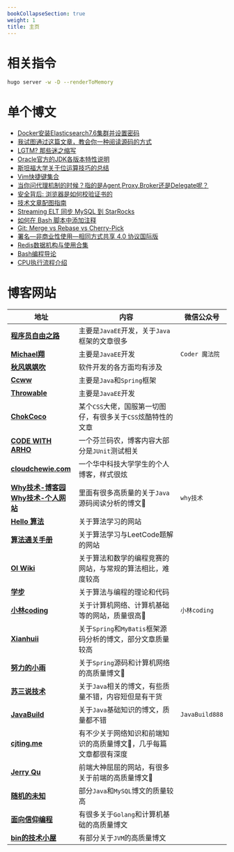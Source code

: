 ```yaml
---
bookCollapseSection: true
weight: 1
title: 主页
---
```


# 相关指令

```bash
hugo server -w -D --renderToMemory
```

# 单个博文

* [Docker安装Elasticsearch7.6集群并设置密码](https://www.cnblogs.com/woshimrf/p/docker-es7.html)
* [我试图通过这篇文章，教会你一种阅读源码的方式](https://www.cnblogs.com/thisiswhy/p/17261155.html)
* [LGTM? 那些迷之缩写](https://farer.org/2017/03/01/code-review-acronyms/)
* [Oracle官方的JDK各版本特性说明](https://docs.oracle.com/en/java/javase/18/language/java-language-changes.html)
* [斯坦福大学关于位运算技巧的总结](https://graphics.stanford.edu/~seander/bithacks.html)
* [Vim快捷键集合](https://linux.cn/article-8144-1.html)
* [当你问代理机制的时候？指的是Agent,Proxy,Broker还是Delegate呢？](https://cloud.tencent.com/developer/article/1470232)
* [安全背后: 浏览器是如何校验证书的](https://cjting.me/2021/03/02/how-to-validate-tls-certificate/) 
* [技术文章配图指南](https://draveness.me/sketch-and-sketch/)
* [Streaming ELT 同步 MySQL 到 StarRocks](https://nightlies.apache.org/flink/flink-cdc-docs-master/zh/docs/get-started/quickstart/mysql-to-starrocks/)
* [如何在 Bash 脚本中添加注释](https://linux.cn/article-16298-1.html)
* [Git: Merge vs Rebase vs Cherry-Pick](https://medium.com/@meghatyagi003/git-merge-vs-rebase-vs-cherry-pick-acfa46acb170)
* [署名—非商业性使用—相同方式共享 4.0 协议国际版](https://creativecommons.org/licenses/by-nc-sa/4.0/deed.zh-hans)
* [Redis数据机构与使用合集](https://www.cnblogs.com/WinterSir/collections/11923)
* [Bash编程导论](https://github.com/bobbyiliev/introduction-to-bash-scripting)
* [CPU执行流程介绍](https://cpu.land/)

# 博客网站

| 地址                                                         | 内容                                                         | 微信公众号     |
| ------------------------------------------------------------ | ------------------------------------------------------------ | -------------- |
| **[程序员自由之路](https://www.cnblogs.com/54chensongxia/)** | 主要是`JavaEE`开发，关于`Java`框架的文章很多                 |                |
| **[Michael翔](https://www.cnblogs.com/michael-xiang/)**      | 主要是`JavaEE`开发                                           | `Coder 魔法院` |
| **[秋风飒飒吹](https://www.cnblogs.com/wwjj4811/)**          | 软件开发的各方面均有涉及                                     |                |
| **[Ccww](https://www.cnblogs.com/Ccwwlx)**                   | 主要是`Java`和`Spring`框架                                   |                |
| **[Throwable](https://www.cnblogs.com/throwable)**           | 主要是`JavaEE`开发                                           |                |
| [**ChokCoco**](https://www.cnblogs.com/coco1s)               | 某个`CSS`大佬，国服第一切图仔，有很多关于`CSS`炫酷特性的文章 |                |
| [**CODE WITH ARHO**](https://www.arhohuttunen.com)           | 一个芬兰码农，博客内容大部分是`JUnit`测试相关                |                |
| [**cloudchewie.com**](https://cloudchewie.com/)              | 一个华中科技大学学生的个人博客，样式很炫                     |                |
| [**Why技术-博客园**](https://www.cnblogs.com/thisiswhy/)<br/>[**Why技术-个人网站**](https://www.whywhy.vip/) | 里面有很多高质量的关于`Java`源码阅读分析的博文💚              | `why技术`      |
| [**Hello 算法**](https://www.hello-algo.com/)                | 关于算法学习的网站                                           |                |
| [**算法通关手册**](https://algo.itcharge.cn/)                | 关于算法学习与LeetCode题解的网站                             |                |
| [**OI Wiki**](https://oi-wiki.org/)                          | 关于算法和数学的编程竞赛的网站，与常规的算法相比，难度较高   |                |
| [**学步**](https://vslam.net/)                               | 关于算法与编程的理论和代码                                   |                |
| [**小林coding**](https://xiaolincoding.com/)                 | 关于计算机网络、计算机基础等的网站，质量很高💚                | `小林coding`   |
| [**Xianhuii**](https://www.cnblogs.com/Xianhuii/)            | 关于`Spring`和`MyBatis`框架源码分析的博文，部分文章质量较高  |                |
| [**努力的小雨**](https://www.cnblogs.com/guoxiaoyu/)         | 关于`Spring`源码和计算机网络的高质量博文💚                    |                |
| [**苏三说技术**](https://www.cnblogs.com/12lisu)             | 关于`Java`相关的博文，有些质量不错，内容短但是有干货         |                |
| [**JavaBuild**](https://www.cnblogs.com/JavaBuild)           | 关于`Java`基础知识的博文，质量都不错                         | `JavaBuild888` |
| [**cjting.me**](https://cjting.me/)                          | 有不少关于网络知识和前端知识的高质量博文💚，几乎每篇文章都很有深度 |                |
| [**Jerry Qu**](https://imququ.com/)                          | 前端大神屈屈的网站，有很多关于前端的高质量博文💚              |                |
| [**随机的未知**](https://www.cnblogs.com/nicaicai)           | 部分`Java`和`MySQL`博文的质量较高                            |                |
| [**面向信仰编程**](https://draveness.me/)                    | 有很多关于`Golang`和计算机基础的高质量博文                   |                |
| [**bin的技术小屋**](https://www.cnblogs.com/binlovetech)     | 有部分关于`JVM`的高质量博文                                  |                |